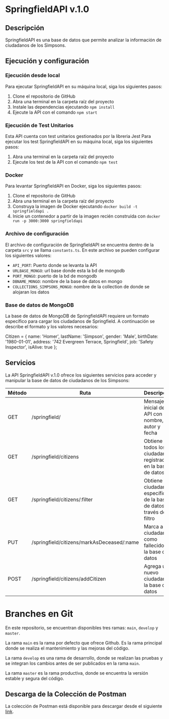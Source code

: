 # SpringfieldAPI v.1.0

## Descripción

SpringfieldAPI es una base de datos que permite analizar la información de ciudadanos de los Simpsons. 

## Ejecución y configuración

### Ejecución desde local

Para ejecutar SpringfieldAPI en su máquina local, siga los siguientes pasos:

1. Clone el repositorio de GitHub
2. Abra una terminal en la carpeta raíz del proyecto
3. Instale las dependencias ejecutando `npm install`
4. Ejecute la API con el comando `npm start`

### Ejecución de Test Unitarios

Esta API cuenta con test unitarios gestionados por la libreria Jest
Para ejecutar los test SpringfieldAPI en su máquina local, siga los siguientes pasos:

1. Abra una terminal en la carpeta raíz del proyecto
2. Ejecute los test de la API con el comando `npm test`
 
### Docker

Para levantar SpringfieldAPI en Docker, siga los siguientes pasos:

1. Clone el repositorio de GitHub
2. Abra una terminal en la carpeta raíz del proyecto
3. Construya la imagen de Docker ejecutando `docker build -t springfieldapi .`
4. Inicie un contenedor a partir de la imagen recién construida con `docker run -p 3000:3000 springfieldapi`

### Archivo de configuración

El archivo de configuración de SpringfieldAPI se encuentra dentro de la carpeta `src` y se llama `constants.ts`. En este archivo se pueden configurar los siguientes valores:

- `API_PORT`: Puerto donde se levanta la API
- `URLBASE_MONGO`: url base donde esta la bd de mongodb
- `PORT_MONGO`: puerto de la bd de mongodb
- `DBNAME_MONGO`: nombre de la base de datos en mongo
- `COLLECTIONS_SIMPSONS_MONGO`: nombre de la collection de donde se alojaran los datos

### Base de datos de MongoDB

La base de datos de MongoDB de SpringfieldAPI requiere un formato específico para cargar los ciudadanos de Springfield. A continuación se describe el formato y los valores necesarios:

Citizen = {
  name: 'Homer',
  lastName: 'Simpson',
  gender: 'Male',
  birthDate: '1980-01-01',
  address: '742 Evergreen Terrace, Springfield',
  job: 'Safety Inspector',
  isAlive: true
};

## Servicios

La API SpringfieldAPI v.1.0 ofrece los siguientes servicios para acceder y manipular la base de datos de ciudadanos de los Simpsons:

| Método | Ruta | Descripción |
| ------ | ---- | ----------- |
| GET    | /springfield/ | Mensaje inicial de la API con el nombre, autor y fecha |
| GET    | /springfield/citizens | Obtiene todos los ciudadanos registrados en la base de datos |
| GET    | /springfield/citizens/:filter | Obtiene un ciudadano específico de la base de datos a través de un filtro |
| PUT    | /springfield/citizens/markAsDeceased/:name | Marca a un ciudadano como fallecido en la base de datos |
| POST   | /springfield/citizens/addCitizen | Agrega un nuevo ciudadano a la base de datos |

# Branches en Git

En este repositorio, se encuentran disponibles tres ramas: `main`, `develop` y `master`.

La rama `main` es la rama por defecto que ofrece Github. Es la rama principal donde se realiza el mantenimiento y las mejoras del código.

La rama `develop` es una rama de desarrollo, donde se realizan las pruebas y se integran los cambios antes de ser publicados en la rama `main`.

La rama `master` es la rama productiva, donde se encuentra la versión estable y segura del código.

## Descarga de la Colección de Postman
La colección de Postman está disponible para descargar desde el siguiente [link](<https://www.mediafire.com/file/hxqi5hgdglnt105/SpringfieldAPI.postman_collection.json/file>).


